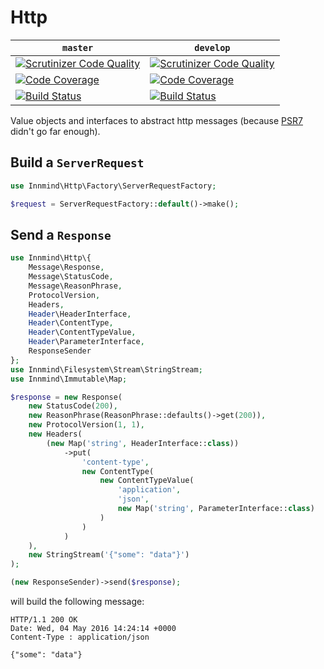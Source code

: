 # Http

| `master` | `develop` |
|----------|-----------|
| [![Scrutinizer Code Quality](https://scrutinizer-ci.com/g/Innmind/Http/badges/quality-score.png?b=master)](https://scrutinizer-ci.com/g/Innmind/Http/?branch=master) | [![Scrutinizer Code Quality](https://scrutinizer-ci.com/g/Innmind/Http/badges/quality-score.png?b=develop)](https://scrutinizer-ci.com/g/Innmind/Http/?branch=develop) |
| [![Code Coverage](https://scrutinizer-ci.com/g/Innmind/Http/badges/coverage.png?b=master)](https://scrutinizer-ci.com/g/Innmind/Http/?branch=master) | [![Code Coverage](https://scrutinizer-ci.com/g/Innmind/Http/badges/coverage.png?b=develop)](https://scrutinizer-ci.com/g/Innmind/Http/?branch=develop) |
| [![Build Status](https://scrutinizer-ci.com/g/Innmind/Http/badges/build.png?b=master)](https://scrutinizer-ci.com/g/Innmind/Http/build-status/master) | [![Build Status](https://scrutinizer-ci.com/g/Innmind/Http/badges/build.png?b=develop)](https://scrutinizer-ci.com/g/Innmind/Http/build-status/develop) |

Value objects and interfaces to abstract http messages (because [PSR7](https://github.com/php-fig/http-message) didn't go far enough).

## Build a `ServerRequest`

```php
use Innmind\Http\Factory\ServerRequestFactory;

$request = ServerRequestFactory::default()->make();
```

## Send a `Response`

```php
use Innmind\Http\{
    Message\Response,
    Message\StatusCode,
    Message\ReasonPhrase,
    ProtocolVersion,
    Headers,
    Header\HeaderInterface,
    Header\ContentType,
    Header\ContentTypeValue,
    Header\ParameterInterface,
    ResponseSender
};
use Innmind\Filesystem\Stream\StringStream;
use Innmind\Immutable\Map;

$response = new Response(
    new StatusCode(200),
    new ReasonPhrase(ReasonPhrase::defaults()->get(200)),
    new ProtocolVersion(1, 1),
    new Headers(
        (new Map('string', HeaderInterface::class))
            ->put(
                'content-type',
                new ContentType(
                    new ContentTypeValue(
                        'application',
                        'json',
                        new Map('string', ParameterInterface::class)
                    )
                )
            )
    ),
    new StringStream('{"some": "data"}')
);

(new ResponseSender)->send($response);
```

will build the following message:

```
HTTP/1.1 200 OK
Date: Wed, 04 May 2016 14:24:14 +0000
Content-Type : application/json

{"some": "data"}
```
